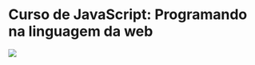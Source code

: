 # Curso de JavaScript: Programando na linguagem da web
![](https://www.alura.com.br/assets/api/share/assets/api/share/curso-javascript-programando-na-linguagem-web.png)

